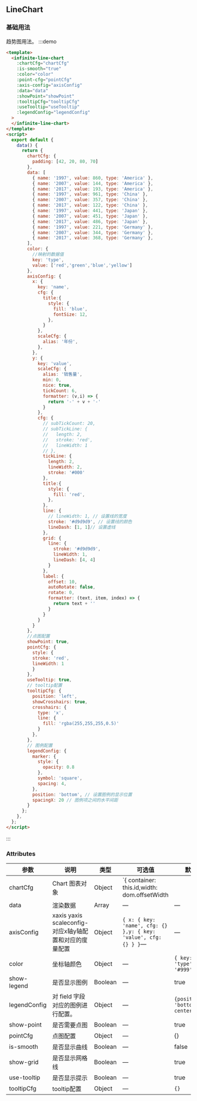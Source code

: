 ## LineChart

### 基础用法

趋势图用法。
:::demo

```html
<template>
  <infinite-line-chart
    :chartCfg="chartCfg"
    :is-smooth="true"
    :color="color"
    :point-cfg="pointCfg"
    :axis-config="axisConfig"
    :data="data"
    :showPoint="showPoint"
    :tooltipCfg="tooltipCfg"
    :useTooltip="useTooltip"
    :legendConfig="legendConfig"
  >
  </infinite-line-chart>
</template>
<script>
  export default {
    data() {
      return {
        chartCfg: {
          padding: [42, 20, 80, 70]
        },
        data: [
          { name: '1997', value: 860, type: 'America' },
          { name: '2007', value: 144, type: 'America' },
          { name: '2017', value: 193, type: 'America' },
          { name: '1997', value: 961, type: 'China' },
          { name: '2007', value: 357, type: 'China' },
          { name: '2017', value: 122, type: 'China' },
          { name: '1997', value: 441, type: 'Japan' },
          { name: '2007', value: 451, type: 'Japan' },
          { name: '2017', value: 486, type: 'Japan' },
          { name: '1997', value: 221, type: 'Germany' },
          { name: '2007', value: 344, type: 'Germany' },
          { name: '2017', value: 368, type: 'Germany' },
        ],
        color: {
          //映射的数据值
          key: 'type', 
          value: ['red','green','blue','yellow']
        },
        axisConfig: {
          x: {
            key: 'name',
            cfg: {
              title:{
                style: {
                  fill: 'blue',
                  fontSize: 12,
                },
              }
            },
            scaleCfg: {
              alias: '年份',
            },
          },
          y: {
            key: 'value',
            scaleCfg: {
              alias: '销售量',
              min: 0,
              nice: true,
              tickCount: 6,
              formatter: (v,i) => {
                return '-' + v + '-'
              }
            },
            cfg: {
              // subTickCount: 20,
              // subTickLine: {
              //   length: 2,
              //   stroke: 'red',
              //   lineWidth: 1
              // },
              tickLine: {
                length: 2,
                lineWidth: 2,
                stroke: '#000'
              },
              title:{
                style: {
                  fill: 'red',
                },
              },
              line: {
                // lineWidth: 1, // 设置线的宽度
                stroke: '#d9d9d9', // 设置线的颜色
                lineDash: [1, 1]// 设置虚线
              },
              grid: {
                line: {
                  stroke: '#d9d9d9',
                  lineWidth: 1,
                  lineDash: [4, 4]
                }
              },
              label: {
                offset: 10,
                autoRotate: false,
                rotate: 0,
                formatter: (text, item, index) => {
                  return text + ''
                }
              }
            }
          }
        },
        //点图配置
        showPoint: true,
        pointCfg: {
          style: {
          stroke: 'red',
          lineWidth: 1
          }
        },
        useTooltip: true,
        // tooltip配置
        tooltipCfg: {
          position: 'left',
          showCrosshairs: true,
          crosshairs: {
            type: 'x',
            line: {
              fill: 'rgba(255,255,255,0.5)'
            }
          },
        },
        // 图例配置
        legendConfig: {
          marker: {
            style: {
              opacity: 0.8
            },
            symbol: 'square',
            spacing: 4,
          },
          position: 'bottom', // 设置图例的显示位置
          spacingX: 20 // 图例项之间的水平间距
        }
      };
    },
  };
</script>
```

:::

### Attributes

| 参数         | 说明                                     | 类型    | 可选值                                                                               | 默认值                                    |
| ------------ | ---------------------------------------- | ------- | ------------------------------------------------------------------------------------ | ----------------------------------------- |
| chartCfg     | Chart 图表对象                           | Object  | `{ container: this.id,width: dom.offsetWidth || 800,height: dom.innerHeight || 500}` | —                                         |
| data         | 渲染数据                                 | Array   | —                                                                                    | —                                         |
| axisConfig         | xaxis yaxis scaleconfig-对应x轴y轴配置和对应的度量配置                              | Object   | `{ x: { key: 'name', cfg: {} },y: { key: 'value', cfg: {} } }`—                                                                                    | —                                         |
| color   | 坐标轴颜色                               | Object  | —                                                                                    | `{ key: 'type',value: '#999'}` |
| show-legend  | 是否显示图例                             | Boolean | —                                                                                    | true                                      |
| legendConfig | 对 field 字段对应的图例进行配置。        | Object  | —                                                                                    | `{position: 'bottom-center'}`             |
| show-point   | 是否需要点图                                | Boolean | —                                                                                    | true                                      |
| pointCfg   | 点图配置                                | Object | —                                                                                    | {}                                      |
| is-smooth    | 是否显示曲线                             | Boolean | —                                                                                    | false                                     |
| show-grid    | 是否显示网格线                           | Boolean | —                                                                                    | true                                      |
| use-tooltip  | 是否显示提示                             | Boolean | —                                                                                    | true                                      |
| tooltipCfg  | tooltip配置                           | Object | —                                                                                        | `{}`                        | 
